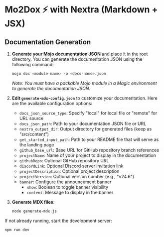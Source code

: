 # Mo2Dox ⚡ with Nextra (Markdown + JSX)

## Documentation Generation

1. **Generate your Mojo documentation JSON** and place it in the root directory. You can generate the documentation JSON using the following command:

    ```bash
    mojo doc <module-name> -o <docs-name>.json
    ```

    *Note: You must have a packable Mojo module in a Magic environment to generate the documentation JSON.*

2. **Edit `generate-mdx-config.json`** to customize your documentation. Here are the available configuration options:

    - `docs_json_source_type`: Specify "local" for local file or "remote" for URL source
    - `docs_json_path`: Path to your documentation JSON file or URL
    - `nextra_output_dir`: Output directory for generated files (keep as "src/content")
    - `get_started_input_path`: Path to your README file that will serve as the landing page
    - `github_base_url`: Base URL for GitHub repository branch references
    - `projectName`: Name of your project to display in the documentation
    - `githubRepo`: Optional GitHub repository URL
    - `discordLink`: Optional Discord server invitation link
    - `projectDescription`: Optional project description
    - `projectVersion`: Optional version number (e.g., "v24.6")
    - `banner`: Configure the announcement banner
      - `show`: Boolean to toggle banner visibility
      - `content`: Message to display in the banner

3. **Generate MDX files**:

    ```bash
    node generate-mdx.js
    ```

If not already running, start the development server:

```bash
npm run dev
```
